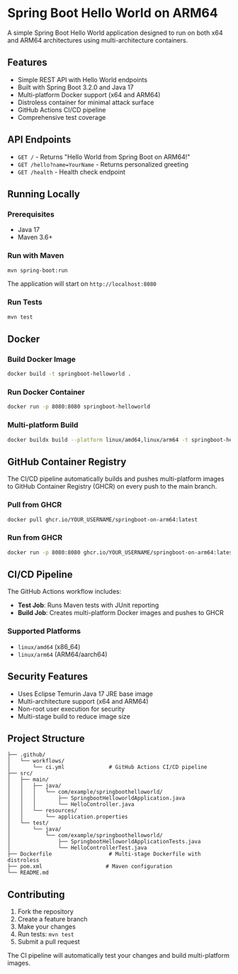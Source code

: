 # Spring Boot Hello World on ARM64

A simple Spring Boot Hello World application designed to run on both x64 and ARM64 architectures using multi-architecture containers.

## Features

- Simple REST API with Hello World endpoints
- Built with Spring Boot 3.2.0 and Java 17
- Multi-platform Docker support (x64 and ARM64)
- Distroless container for minimal attack surface
- GitHub Actions CI/CD pipeline
- Comprehensive test coverage

## API Endpoints

- `GET /` - Returns "Hello World from Spring Boot on ARM64!"
- `GET /hello?name=YourName` - Returns personalized greeting
- `GET /health` - Health check endpoint

## Running Locally

### Prerequisites
- Java 17
- Maven 3.6+

### Run with Maven
```bash
mvn spring-boot:run
```

The application will start on `http://localhost:8080`

### Run Tests
```bash
mvn test
```

## Docker

### Build Docker Image
```bash
docker build -t springboot-helloworld .
```

### Run Docker Container
```bash
docker run -p 8080:8080 springboot-helloworld
```

### Multi-platform Build
```bash
docker buildx build --platform linux/amd64,linux/arm64 -t springboot-helloworld .
```

## GitHub Container Registry

The CI/CD pipeline automatically builds and pushes multi-platform images to GitHub Container Registry (GHCR) on every push to the main branch.

### Pull from GHCR
```bash
docker pull ghcr.io/YOUR_USERNAME/springboot-on-arm64:latest
```

### Run from GHCR
```bash
docker run -p 8080:8080 ghcr.io/YOUR_USERNAME/springboot-on-arm64:latest
```

## CI/CD Pipeline

The GitHub Actions workflow includes:
- **Test Job**: Runs Maven tests with JUnit reporting
- **Build Job**: Creates multi-platform Docker images and pushes to GHCR

### Supported Platforms
- `linux/amd64` (x86_64)
- `linux/arm64` (ARM64/aarch64)

## Security Features

- Uses Eclipse Temurin Java 17 JRE base image
- Multi-architecture support (x64 and ARM64)
- Non-root user execution for security
- Multi-stage build to reduce image size

## Project Structure

```
├── .github/
│   └── workflows/
│       └── ci.yml              # GitHub Actions CI/CD pipeline
├── src/
│   ├── main/
│   │   ├── java/
│   │   │   └── com/example/springboothelloworld/
│   │   │       ├── SpringbootHelloworldApplication.java
│   │   │       └── HelloController.java
│   │   └── resources/
│   │       └── application.properties
│   └── test/
│       └── java/
│           └── com/example/springboothelloworld/
│               ├── SpringbootHelloworldApplicationTests.java
│               └── HelloControllerTest.java
├── Dockerfile                  # Multi-stage Dockerfile with distroless
├── pom.xml                    # Maven configuration
└── README.md
```

## Contributing

1. Fork the repository
2. Create a feature branch
3. Make your changes
4. Run tests: `mvn test`
5. Submit a pull request

The CI pipeline will automatically test your changes and build multi-platform images. 